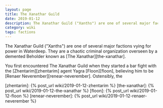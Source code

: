 ```yaml
---
layout: page
title: The Xanathar Guild
date: 2019-01-12
description: The Xanathar Guild ("Xanths") are one of several major factions vying for power in Waterdeep. They are a chaotic criminal organization overseen by a demented Beholder known as The Xanathar.
category: wiki
tags: factions
---
```


The Xanathar Guild ("Xanths") are one of several major factions vying for power in Waterdeep. They are a chaotic criminal organization overseen by a demented Beholder known as [The Xanathar][the-xanathar].

You first encountered The Xanathar Guild when they started a bar fight with the [Zhentarim][zhentarim] agent Yagra [Floon][floon], believing him to be [Renaer Neverember][renear-neverember]. Ostensibly, the

[zhentarim]: {% post_url wiki/2019-01-12-zhentarim %}
[the-xanathar]: {% post_url wiki/2019-01-12-the-xanathar %}
[floon]: {% post_url wiki/2019-01-12-floon %}
[renear-neverember]: {% post_url wiki/2019-01-12-renaer-neverember %}
